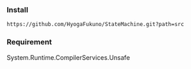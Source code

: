 ### Install

```
https://github.com/HyogaFukuno/StateMachine.git?path=src
```

### Requirement
System.Runtime.CompilerServices.Unsafe
